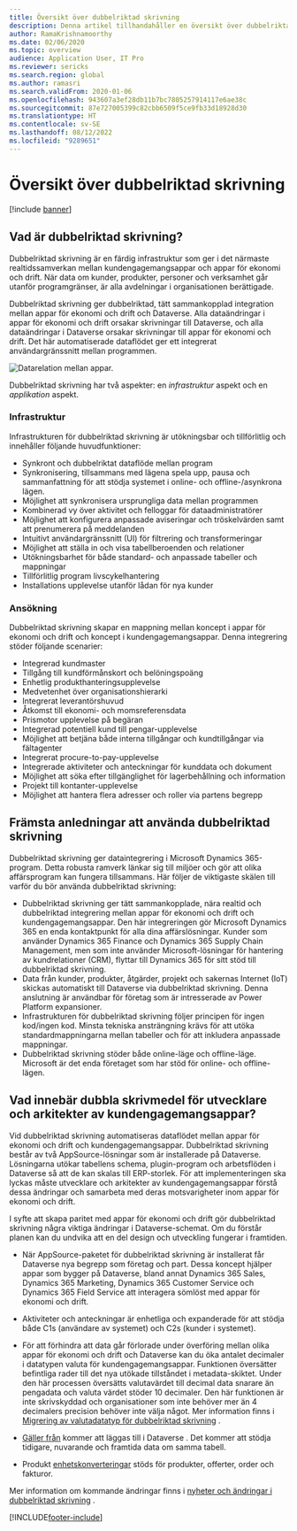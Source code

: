 ```yaml
---
title: Översikt över dubbelriktad skrivning
description: Denna artikel tillhandahåller en översikt över dubbelriktad skrivning som ger en interaktion i det närmaste i realtid mellan kundengagemangsappar och appar för ekonomi och drift.
author: RamaKrishnamoorthy
ms.date: 02/06/2020
ms.topic: overview
audience: Application User, IT Pro
ms.reviewer: sericks
ms.search.region: global
ms.author: ramasri
ms.search.validFrom: 2020-01-06
ms.openlocfilehash: 943607a3ef28db11b7bc7805257914117e6ae38c
ms.sourcegitcommit: 87e727005399c82cbb6509f5ce9fb33d18928d30
ms.translationtype: HT
ms.contentlocale: sv-SE
ms.lasthandoff: 08/12/2022
ms.locfileid: "9289651"
---
```

# <a name="dual-write-overview"></a>Översikt över dubbelriktad skrivning

[!include [banner](../../includes/banner.md)]





## <a name="what-is-dual-write"></a>Vad är dubbelriktad skrivning?

Dubbelriktad skrivning är en färdig infrastruktur som ger i det närmaste realtidssamverkan mellan kundengagemangsappar och appar för ekonomi och drift. När data om kunder, produkter, personer och verksamhet går utanför programgränser, är alla avdelningar i organisationen berättigade.

Dubbelriktad skrivning ger dubbelriktad, tätt sammankopplad integration mellan appar för ekonomi och drift och Dataverse. Alla dataändringar i appar för ekonomi och drift orsakar skrivningar till Dataverse, och alla dataändringar i Dataverse orsakar skrivningar till appar för ekonomi och drift. Det här automatiserade dataflödet ger ett integrerat användargränssnitt mellan programmen.

![Datarelation mellan appar.](media/dual-write-overview.jpg)

Dubbelriktad skrivning har två aspekter: en *infrastruktur* aspekt och en *applikation* aspekt.

### <a name="infrastructure"></a>Infrastruktur

Infrastrukturen för dubbelriktad skrivning är utökningsbar och tillförlitlig och innehåller följande huvudfunktioner:

+ Synkront och dubbelriktat dataflöde mellan program
+ Synkronisering, tillsammans med lägena spela upp, pausa och sammanfattning för att stödja systemet i online- och offline-/asynkrona lägen.
+ Möjlighet att synkronisera ursprungliga data mellan programmen
+ Kombinerad vy över aktivitet och felloggar för dataadministratörer
+ Möjlighet att konfigurera anpassade aviseringar och tröskelvärden samt att prenumerera på meddelanden
+ Intuitivt användargränssnitt (UI) för filtrering och transformeringar
+ Möjlighet att ställa in och visa tabellberoenden och relationer
+ Utökningsbarhet för både standard- och anpassade tabeller och mappningar
+ Tillförlitlig program livscykelhantering
+ Installations upplevelse utanför lådan för nya kunder

### <a name="application"></a>Ansökning

Dubbelriktad skrivning skapar en mappning mellan koncept i appar för ekonomi och drift och koncept i kundengagemangsappar. Denna integrering stöder följande scenarier:

+ Integrerad kundmaster
+ Tillgång till kundförmånskort och belöningspoäng
+ Enhetlig produkthanteringsupplevelse
+ Medvetenhet över organisationshierarki
+ Integrerat leverantörshuvud
+ Åtkomst till ekonomi- och momsreferensdata
+ Prismotor upplevelse på begäran
+ Integrerad potentiell kund till pengar-upplevelse
+ Möjlighet att betjäna både interna tillgångar och kundtillgångar via fältagenter
+ Integrerat procure-to-pay-upplevelse
+ Integrerade aktiviteter och anteckningar för kunddata och dokument
+ Möjlighet att söka efter tillgänglighet för lagerbehållning och information
+ Projekt till kontanter-upplevelse
+ Möjlighet att hantera flera adresser och roller via partens begrepp


## <a name="top-reasons-to-use-dual-write"></a>Främsta anledningar att använda dubbelriktad skrivning

Dubbelriktad skrivning ger dataintegrering i Microsoft Dynamics 365-program. Detta robusta ramverk länkar sig till miljöer och gör att olika affärsprogram kan fungera tillsammans. Här följer de viktigaste skälen till varför du bör använda dubbelriktad skrivning:

+ Dubbelriktad skrivning ger tätt sammankopplade, nära realtid och dubbelriktad integrering mellan appar för ekonomi och drift och kundengagemangsappar. Den här integreringen gör Microsoft Dynamics 365 en enda kontaktpunkt för alla dina affärslösningar. Kunder som använder Dynamics 365 Finance och Dynamics 365 Supply Chain Management, men som inte använder Microsoft-lösningar för hantering av kundrelationer (CRM), flyttar till Dynamics 365 för sitt stöd till dubbelriktad skrivning.
+ Data från kunder, produkter, åtgärder, projekt och sakernas Internet (IoT) skickas automatiskt till Dataverse via dubbelriktad skrivning. Denna anslutning är användbar för företag som är intresserade av Power Platform expansioner.
+ Infrastrukturen för dubbelriktad skrivning följer principen för ingen kod/ingen kod. Minsta tekniska ansträngning krävs för att utöka standardmappningarna mellan tabeller och för att inkludera anpassade mappningar.
+ Dubbelriktad skrivning stöder både online-läge och offline-läge. Microsoft är det enda företaget som har stöd för online- och offline-lägen.

## <a name="what-does-dual-write-mean-for-developers-and-architects-of-customer-engagement-apps"></a><a id="developer-architect"></a>Vad innebär dubbla skrivmedel för utvecklare och arkitekter av kundengagemangsappar?

Vid dubbelriktad skrivning automatiseras dataflödet mellan appar för ekonomi och drift och kundengagemangsappar. Dubbelriktad skrivning består av två AppSource-lösningar som är installerade på Dataverse. Lösningarna utökar tabellens schema, plugin-program och arbetsflöden i Dataverse så att de kan skalas till ERP-storlek. För att implementeringen ska lyckas måste utvecklare och arkitekter av kundengagemangsappar förstå dessa ändringar och samarbeta med deras motsvarigheter inom appar för ekonomi och drift.

I syfte att skapa paritet med appar för ekonomi och drift gör dubbelriktad skrivning några viktiga ändringar i Dataverse-schemat. Om du förstår planen kan du undvika att en del design och utveckling fungerar i framtiden.

+ När AppSource-paketet för dubbelriktad skrivning är installerat får Dataverse nya begrepp som företag och part. Dessa koncept hjälper appar som bygger på Dataverse, bland annat Dynamics 365 Sales, Dynamics 365 Marketing, Dynamics 365 Customer Service och Dynamics 365 Field Service att interagera sömlöst med appar för ekonomi och drift.

+ Aktiviteter och anteckningar är enhetliga och expanderade för att stödja både C1s (användare av systemet) och C2s (kunder i systemet).

+ För att förhindra att data går förlorade under överföring mellan olika appar för ekonomi och drift och Dataverse kan du öka antalet decimaler i datatypen valuta för kundengagemangsappar. Funktionen översätter befintliga rader till det nya utökade tillståndet i metadata-skiktet. Under den här processen översätts valutavärdet till decimal data snarare än pengadata och valuta värdet stöder 10 decimaler. Den här funktionen är inte skrivskyddad och organisationer som inte behöver mer än 4 decimalers precision behöver inte välja något. Mer information finns i [Migrering av valutadatatyp för dubbelriktad skrivning](currrency-decimal-places.md) .

+ [Gäller från](../../dev-tools/date-effectivity.md) kommer att läggas till i Dataverse . Det kommer att stödja tidigare, nuvarande och framtida data om samma tabell.

+ Produkt [enhetskonverteringar](../../../../supply-chain/pim/tasks/manage-unit-measure.md) stöds för produkter, offerter, order och fakturor.

Mer information om kommande ändringar finns i [nyheter och ändringar i dubbelriktad skrivning](whats-new-dual-write.md) .



[!INCLUDE[footer-include](../../../../includes/footer-banner.md)]

